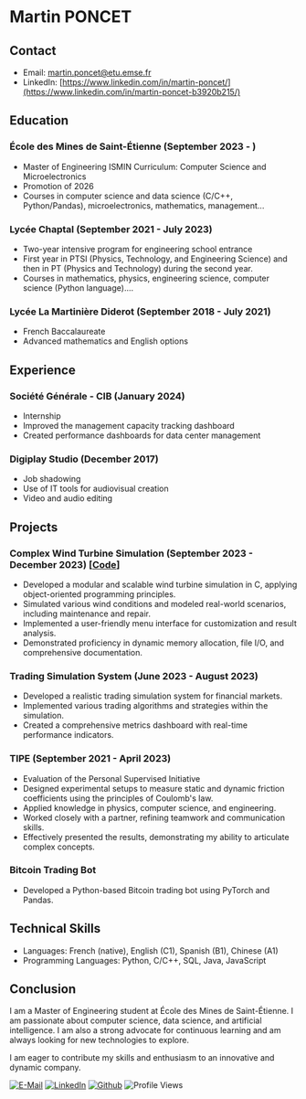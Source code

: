 # Martin PONCET

## Contact

* Email: martin.poncet@etu.emse.fr
* LinkedIn: [https://www.linkedin.com/in/martin-poncet/](https://www.linkedin.com/in/martin-poncet-b3920b215/)

## Education

### École des Mines de Saint-Étienne (September 2023 - )

* Master of Engineering ISMIN Curriculum: Computer Science and Microelectronics
* Promotion of 2026
* Courses in computer science and data science (C/C++, Python/Pandas), microelectronics, mathematics, management...

### Lycée Chaptal (September 2021 - July 2023)

* Two-year intensive program for engineering school entrance
* First year in PTSI (Physics, Technology, and Engineering Science) and then in PT (Physics and Technology) during the second year.
* Courses in mathematics, physics, engineering science, computer science (Python language)....

### Lycée La Martinière Diderot (September 2018 - July 2021)

* French Baccalaureate
* Advanced mathematics and English options

## Experience

### Société Générale - CIB (January 2024)

* Internship
* Improved the management capacity tracking dashboard
* Created performance dashboards for data center management

### Digiplay Studio (December 2017)

* Job shadowing
* Use of IT tools for audiovisual creation
* Video and audio editing

## Projects

### Complex Wind Turbine Simulation (September 2023 - December 2023) [[Code](https://github.com/MartinPoncet/Complex-Wind-Turbine-Simulation)]

* Developed a modular and scalable wind turbine simulation in C, applying object-oriented programming principles.
* Simulated various wind conditions and modeled real-world scenarios, including maintenance and repair.
* Implemented a user-friendly menu interface for customization and result analysis.
* Demonstrated proficiency in dynamic memory allocation, file I/O, and comprehensive documentation.

### Trading Simulation System (June 2023 - August 2023)

* Developed a realistic trading simulation system for financial markets.
* Implemented various trading algorithms and strategies within the simulation.
* Created a comprehensive metrics dashboard with real-time performance indicators.

### TIPE (September 2021 - April 2023)

* Evaluation of the Personal Supervised Initiative
* Designed experimental setups to measure static and dynamic friction coefficients using the principles of Coulomb's law.
* Applied knowledge in physics, computer science, and engineering.
* Worked closely with a partner, refining teamwork and communication skills.
* Effectively presented the results, demonstrating my ability to articulate complex concepts.

### Bitcoin Trading Bot

* Developed a Python-based Bitcoin trading bot using PyTorch and Pandas.

## Technical Skills

* Languages: French (native), English (C1), Spanish (B1), Chinese (A1)
* Programming Languages: Python, C/C++, SQL, Java, JavaScript

## Conclusion

I am a Master of Engineering student at École des Mines de Saint-Étienne. I am passionate about computer science, data science, and artificial intelligence. I am also a strong advocate for continuous learning and am always looking for new technologies to explore.

I am eager to contribute my skills and enthusiasm to an innovative and dynamic company.

[![E-Mail](https://img.shields.io/badge/Email-martin.poncet@etu.emse.fr-d44638?style=flat-square&logo=gmail&logoColor=white)](mailto:martin.poncet@etu.emse.fr)
[![LinkedIn](https://img.shields.io/badge/LinkedIn-Martin_Poncet-0077b5?style=flat-square&logo=linkedin&logoColor=white)](https://www.linkedin.com/in/martin-poncet-b3920b215/)
[![Github](https://img.shields.io/badge/Github-Martin_Poncet-24292e?style=flat-square&logo=github&logoColor=white)](https://github.com/MartinPoncet)
![Profile Views](https://komarev.com/ghpvc/?username=martinponcet&color=lightgray)
